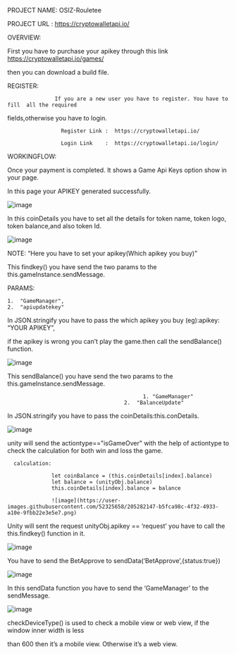 PROJECT NAME: OSIZ-Rouletee

PROJECT URL : https://cryptowalletapi.io/


OVERVIEW: 

 First you have to  purchase your apikey through this link  https://cryptowalletapi.io/games/

then you can download a build file.


REGISTER:

                
                   If you are a new user you have to register. You have to fill  all the required

 fields,otherwise you have to login.


                     Register Link :  https://cryptowalletapi.io/

                     Login Link    :  https://cryptowalletapi.io/login/


WORKINGFLOW:

Once your payment is completed. It shows a Game Api Keys option show in your page.

In this page your APIKEY generated successfully.

![image](https://user-images.githubusercontent.com/52325658/205281808-f96a1e0d-e740-49c5-9d4f-8572458be462.png)

In this coinDetails you have to set all the details for token name, token logo, token balance,and also token Id.

![image](https://user-images.githubusercontent.com/52325658/205281882-a7e3d026-3e80-4393-a938-e4b26043a67f.png)

NOTE: “Here you have to set your apikey(Which apikey you buy)”

This findkey()  you have send the two params to the this.gameInstance.sendMessage.


  PARAMS:

    1.  "GameManager",
    2.  "apiupdatekey"


In JSON.stringify you have to pass the which apikey you buy (eg):apikey: “YOUR APIKEY”, 

if the apikey is wrong you can’t play the game.then call the sendBalance() function.

![image](https://user-images.githubusercontent.com/52325658/205281992-0332fb24-9315-4205-9389-e499f89975c8.png)

This sendBalance()  you have send the two params to the this.gameInstance.sendMessage.

                                               1. "GameManager"             
                                         2.  "BalanceUpdate"


 In JSON.stringify you have to pass the coinDetails:this.conDetails.

![image](https://user-images.githubusercontent.com/52325658/205282063-959da2c8-caa1-404d-ad25-f639806f7375.png)

 unity will send the actiontype=="isGameOver"  with the help of actiontype to check the calculation for both win and loss the game.
                         
      calculation: 
                          
                  let coinBalance = (this.coinDetails[index].balance)
                  let balance = (unityObj.balance)
                  this.coinDetails[index].balance = balance
                  
                  ![image](https://user-images.githubusercontent.com/52325658/205282147-b5fca98c-4f32-4933-a10e-9fbb22e3e5e7.png)

Unity will sent the request unityObj.apikey == ‘request’ you have to call the this.findkey() function in it.

![image](https://user-images.githubusercontent.com/52325658/205282254-5cc9d0f1-f446-4389-82e0-0626330ffe7a.png)

You have to send the BetApprove to sendData(‘BetApprove’,{status:true})

![image](https://user-images.githubusercontent.com/52325658/205282310-e1201cad-65cb-4e4d-877e-6119ba7cb5a2.png)

In this sendData function you have to send the ‘GameManager’ to the sendMessage.

![image](https://user-images.githubusercontent.com/52325658/205282407-d68bd555-d112-4272-9169-e948ef1a58a1.png)

checkDeviceType() is used to check a mobile view or web view, if the window inner width is less

than 600 then it’s a mobile view. Otherwise it’s a web view.

